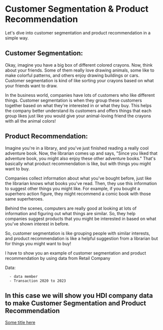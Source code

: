 # Customer Segmentation & Product Recommendation

Let's dive into customer segmentation and product recommendation in a simple way.

## **Customer Segmentation:**
Okay, imagine you have a big box of different colored crayons. Now, think about your friends. Some of them really love drawing animals, some like to make colorful patterns, and others enjoy drawing buildings or cars. Customer segmentation is kind of like sorting your crayons based on what your friends want to draw.

In the business world, companies have lots of customers who like different things. Customer segmentation is when they group these customers together based on what they're interested in or what they buy. This helps the company better understand its customers and offers things that each group likes just like you would give your animal-loving friend the crayons with all the animal colors!

## **Product Recommendation:**
Imagine you're in a library, and you've just finished reading a really cool adventure book. Now, the librarian comes up and says, "Since you liked that adventure book, you might also enjoy these other adventure books." That's basically what product recommendation is like, but with things you might want to buy.

Companies collect information about what you've bought before, just like the librarian knows what books you've read. Then, they use this information to suggest other things you might like. For example, if you bought a superhero action figure, they might recommend a comic book with those same superheroes.

Behind the scenes, computers are really good at looking at lots of information and figuring out what things are similar. So, they help companies suggest products that you might be interested in based on what you've shown interest in before.

So, customer segmentation is like grouping people with similar interests, and product recommendation is like a helpful suggestion from a librarian but for things you might want to buy!

I have to show you an example of customer segmentation and product recommendation by using data from Retail Company

Data: 

      - data member
      - Transaction 2020 to 2023

## In this case we will show you HDI company data to make Customer Segmentation and Product Recommendation

[Some title here]([FILE_NAME.pdf](https://github.com/Superbom99/MADT8101-SEMINAR-IN-ADVANCED-ANALYTICS/blob/fedcd66c11d4009d6c8c80e7042d3aef8ece3be3/Workshop%205%20-%20Customer%20Segmentation%20%26%20Product%20Recommendation/HDI%20-%20Customer%20Segmentation%20%26%20Prod%20Rec.pdf)https://github.com/Superbom99/MADT8101-SEMINAR-IN-ADVANCED-ANALYTICS/blob/fedcd66c11d4009d6c8c80e7042d3aef8ece3be3/Workshop%205%20-%20Customer%20Segmentation%20%26%20Product%20Recommendation/HDI%20-%20Customer%20Segmentation%20%26%20Prod%20Rec.pdf)















